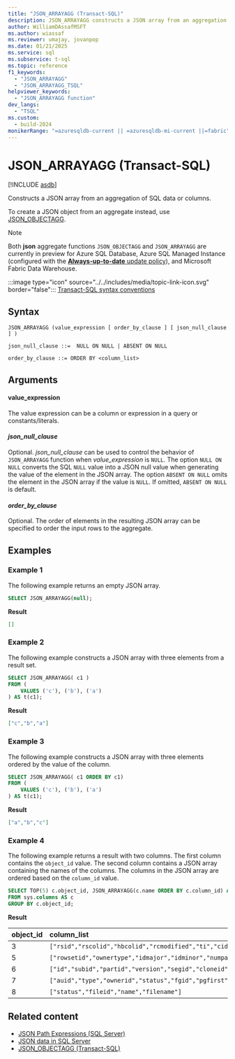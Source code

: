 ```yaml
---
title: "JSON_ARRAYAGG (Transact-SQL)"
description: JSON_ARRAYAGG constructs a JSON array from an aggregation of SQL data or columns.
author: WilliamDAssafMSFT
ms.author: wiassaf
ms.reviewer: umajay, jovanpop
ms.date: 01/21/2025
ms.service: sql
ms.subservice: t-sql
ms.topic: reference
f1_keywords:
  - "JSON_ARRAYAGG"
  - "JSON_ARRAYAGG_TSQL"
helpviewer_keywords:
  - "JSON_ARRAYAGG function"
dev_langs:
  - "TSQL"
ms.custom:
  - build-2024
monikerRange: "=azuresqldb-current || =azuresqldb-mi-current ||=fabric"
---
```

# JSON_ARRAYAGG (Transact-SQL)

[!INCLUDE [asdb](../../includes/applies-to-version/asdb-asdbmi-fabricse-fabricdw.md)]

 Constructs a JSON array from an aggregation of SQL data or columns.

 To create a JSON object from an aggregate instead, use [JSON_OBJECTAGG](json-objectagg-transact-sql.md).
  
> [!NOTE]
> Both **json** aggregate functions `JSON_OBJECTAGG` and `JSON_ARRAYAGG` are currently in preview for Azure SQL Database, Azure SQL Managed Instance (configured with the [**Always-up-to-date** update policy](/azure/azure-sql/managed-instance/update-policy#always-up-to-date-update-policy)), and Microsoft Fabric Data Warehouse.  

 :::image type="icon" source="../../includes/media/topic-link-icon.svg" border="false"::: [Transact-SQL syntax conventions](../../t-sql/language-elements/transact-sql-syntax-conventions-transact-sql.md)  
  
## Syntax
  
```syntaxsql
JSON_ARRAYAGG (value_expression [ order_by_clause ] [ json_null_clause ] ) 

json_null_clause ::=  NULL ON NULL | ABSENT ON NULL 

order_by_clause ::= ORDER BY <column_list>
```  

## Arguments

#### value_expression

The value expression can be a column or expression in a query or constants/literals.

#### *json_null_clause*

Optional. *json_null_clause* can be used to control the behavior of `JSON_ARRAYAGG` function when *value_expression* is `NULL`. The option `NULL ON NULL` converts the SQL `NULL` value into a JSON null value when generating the value of the element in the JSON array. The option `ABSENT ON NULL` omits the element in the JSON array if the value is `NULL`. If omitted, `ABSENT ON NULL` is default.
  
#### *order_by_clause*

Optional. The order of elements in the resulting JSON array can be specified to order the input rows to the aggregate.

## Examples
  
### Example 1

The following example returns an empty JSON array.
  
```sql
SELECT JSON_ARRAYAGG(null);
```  

**Result**

```json  
[]
```

### Example 2

The following example constructs a JSON array with three elements from a result set.  
  
```sql  
SELECT JSON_ARRAYAGG( c1 )
FROM (
    VALUES ('c'), ('b'), ('a')
) AS t(c1);
```

**Result**

```json  
["c","b","a"]
```

### Example 3

The following example constructs a JSON array with three elements ordered by the value of the column.  
  
```sql  
SELECT JSON_ARRAYAGG( c1 ORDER BY c1)
FROM (
    VALUES ('c'), ('b'), ('a')
) AS t(c1);
```

**Result**

```json  
["a","b","c"]
```

### Example 4

The following example returns a result with two columns. The first column contains the `object_id` value. The second column contains a JSON array containing the names of the columns. The columns in the JSON array are ordered based on the `column_id` value.  

```sql  
SELECT TOP(5) c.object_id, JSON_ARRAYAGG(c.name ORDER BY c.column_id) AS column_list
FROM sys.columns AS c
GROUP BY c.object_id;
```

**Result**

|object_id|column_list|
|:--------|:--------------|
|3|`["rsid","rscolid","hbcolid","rcmodified","ti","cid","ordkey","maxinrowlen","status","offset","nullbit","bitpos","colguid","ordlock"]`|
|5|`["rowsetid","ownertype","idmajor","idminor","numpart","status","fgidfs","rcrows","cmprlevel","fillfact","maxnullbit","maxleaf","maxint","minleaf","minint","rsguid","lockres","scope_id"]`|
|6|`["id","subid","partid","version","segid","cloneid","rowsetid","dbfragid","status"]`|
|7|`["auid","type","ownerid","status","fgid","pgfirst","pgroot","pgfirstiam","pcused","pcdata","pcreserved"]`|
|8|`["status","fileid","name","filename"]`|

## Related content

- [JSON Path Expressions (SQL Server)](../../relational-databases/json/json-path-expressions-sql-server.md)
- [JSON data in SQL Server](../../relational-databases/json/json-data-sql-server.md)
- [JSON_OBJECTAGG (Transact-SQL)](json-objectagg-transact-sql.md)
